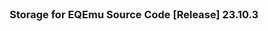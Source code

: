 <br/>
<p align="center">
  <h3 align="center">Storage for EQEmu Source Code [Release] 23.10.3 </h3>

</p>
